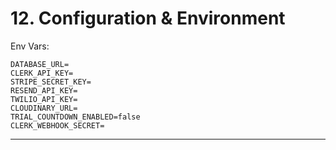 # 12. Configuration & Environment

Env Vars:

```
DATABASE_URL=
CLERK_API_KEY=
STRIPE_SECRET_KEY=
RESEND_API_KEY=
TWILIO_API_KEY=
CLOUDINARY_URL=
TRIAL_COUNTDOWN_ENABLED=false
CLERK_WEBHOOK_SECRET=
```

---

